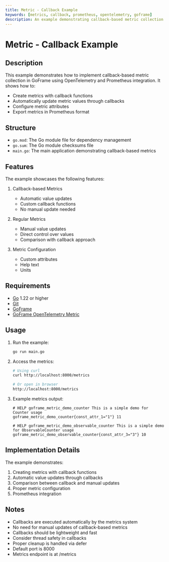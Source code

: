 ```yaml
---
title: Metric - Callback Example
keywords: [metrics, callback, prometheus, opentelemetry, goframe]
description: An example demonstrating callback-based metric collection in GoFrame
---
```


# Metric - Callback Example

## Description

This example demonstrates how to implement callback-based metric collection in GoFrame using OpenTelemetry and Prometheus integration. It shows how to:
- Create metrics with callback functions
- Automatically update metric values through callbacks
- Configure metric attributes
- Export metrics in Prometheus format

## Structure

- `go.mod`: The Go module file for dependency management
- `go.sum`: The Go module checksums file
- `main.go`: The main application demonstrating callback-based metrics

## Features

The example showcases the following features:
1. Callback-based Metrics
   - Automatic value updates
   - Custom callback functions
   - No manual update needed

2. Regular Metrics
   - Manual value updates
   - Direct control over values
   - Comparison with callback approach

3. Metric Configuration
   - Custom attributes
   - Help text
   - Units

## Requirements

- [Go](https://golang.org/dl/) 1.22 or higher
- [Git](https://git-scm.com/downloads)
- [GoFrame](https://goframe.org)
- [GoFrame OpenTelemetry Metric](https://github.com/gogf/gf/tree/master/contrib/metric/otelmetric)

## Usage

1. Run the example:
   ```bash
   go run main.go
   ```

2. Access the metrics:
   ```bash
   # Using curl
   curl http://localhost:8000/metrics
   
   # Or open in browser
   http://localhost:8000/metrics
   ```

3. Example metrics output:
   ```
   # HELP goframe_metric_demo_counter This is a simple demo for Counter usage
   goframe_metric_demo_counter{const_attr_1="1"} 11
   
   # HELP goframe_metric_demo_observable_counter This is a simple demo for ObservableCounter usage
   goframe_metric_demo_observable_counter{const_attr_3="3"} 10
   ```

## Implementation Details

The example demonstrates:
1. Creating metrics with callback functions
2. Automatic value updates through callbacks
3. Comparison between callback and manual updates
4. Proper metric configuration
5. Prometheus integration

## Notes

- Callbacks are executed automatically by the metrics system
- No need for manual updates of callback-based metrics
- Callbacks should be lightweight and fast
- Consider thread safety in callbacks
- Proper cleanup is handled via defer
- Default port is 8000
- Metrics endpoint is at /metrics
